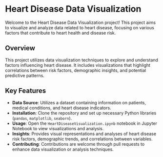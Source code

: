 # **Heart Disease Data Visualization**

Welcome to the Heart Disease Data Visualization project! This project aims to visualize and analyze data related to heart disease, focusing on various factors that contribute to heart health and disease risk.

## **Overview**

This project utilizes data visualization techniques to explore and understand factors influencing heart disease. It includes visualizations that highlight correlations between risk factors, demographic insights, and potential predictive patterns.

## **Key Features**

- **Data Source**: Utilizes a dataset containing information on patients, medical conditions, and heart disease indicators.
- **Installation**: Clone the repository and set up necessary Python libraries (`pandas`, `matplotlib`, `seaborn`).
- **Usage**: Open the `HeartDiseaseVisualization.ipynb` notebook in Jupyter Notebook to view visualizations and analysis.
- **Insights**: Provides visual representations and analyses of heart disease risk factors, demographic trends, and correlations between variables.
- **Contributing**: Contributions are welcome through pull requests to enhance data visualization or analysis techniques.
